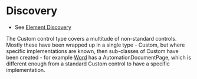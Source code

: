 # Discovery 
* See [Element Discovery](element-discovery.md)

The Custom control type covers a multitude of non-standard controls. Mostly these have been wrapped up in a single 
type - Custom, but where specific implementations are known, then sub-classes of Custom have been created - for 
example [Word](Word) has a AutomationDocumentPage, which is different enough from a standard Custom 
control to have a specific implementation. 